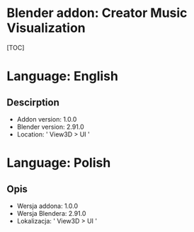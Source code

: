 # Blender addon: Creator Music Visualization
[TOC]

# Language: English
## Descirption
- Addon version: 1.0.0
- Blender version: 2.91.0
- Location: ' View3D > UI '

# Language: Polish
## Opis
- Wersja addona: 1.0.0
- Wersja Blendera: 2.91.0
- Lokalizacja: ' View3D > UI '


